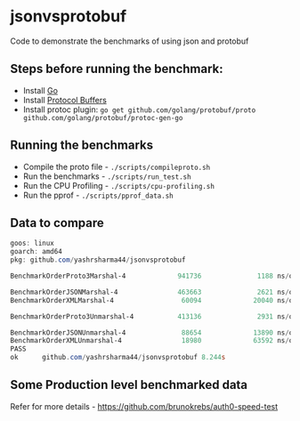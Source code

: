 # jsonvsprotobuf
Code to demonstrate the benchmarks of using json and protobuf

## Steps before running the benchmark:
 - Install [Go](https://golang.org/dl/)
 - Install [Protocol Buffers](https://github.com/google/protobuf/releases)
 - Install protoc plugin: `go get github.com/golang/protobuf/proto github.com/golang/protobuf/protoc-gen-go`

## Running the benchmarks
- Compile the proto file - `./scripts/compileproto.sh`
- Run the benchmarks - `./scripts/run_test.sh`
- Run the CPU Profiling - `./scripts/cpu-profiling.sh`
- Run the pprof - `./scripts/pprof_data.sh`

## Data to compare
```powershell
goos: linux
goarch: amd64
pkg: github.com/yashrsharma44/jsonvsprotobuf

BenchmarkOrderProto3Marshal-4             941736              1188 ns/op             256 B/op          1 allocs/op

BenchmarkOrderJSONMarshal-4               463663              2621 ns/op             512 B/op          1 allocs/op
BenchmarkOrderXMLMarshal-4                 60094             20040 ns/op            5600 B/op         16 allocs/op

BenchmarkOrderProto3Unmarshal-4           413136              2931 ns/op            1448 B/op         37 allocs/op

BenchmarkOrderJSONUnmarshal-4              88654             13890 ns/op            2000 B/op         50 allocs/op
BenchmarkOrderXMLUnmarshal-4               18980             63592 ns/op           14160 B/op        386 allocs/op
PASS
ok      github.com/yashrsharma44/jsonvsprotobuf 8.244s
```

## Some Production level benchmarked data
Refer for more details - https://github.com/brunokrebs/auth0-speed-test

